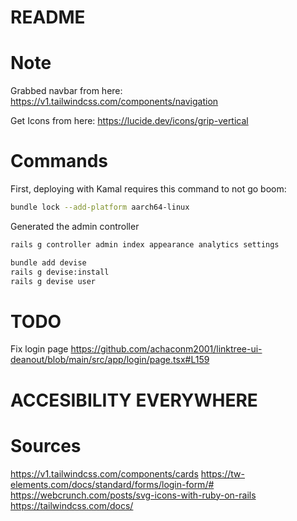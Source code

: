 # README

# Note
Grabbed navbar from here:
https://v1.tailwindcss.com/components/navigation

Get Icons from here:
https://lucide.dev/icons/grip-vertical

# Commands

First, deploying with Kamal requires this command to not go boom:
```bash
bundle lock --add-platform aarch64-linux
```

Generated the admin controller
```bash
rails g controller admin index appearance analytics settings
```

```bash
bundle add devise
rails g devise:install
rails g devise user
```

# TODO
Fix login page
https://github.com/achaconm2001/linktree-ui-deanout/blob/main/src/app/login/page.tsx#L159

# ACCESIBILITY EVERYWHERE


# Sources
https://v1.tailwindcss.com/components/cards
https://tw-elements.com/docs/standard/forms/login-form/#
https://webcrunch.com/posts/svg-icons-with-ruby-on-rails
https://tailwindcss.com/docs/